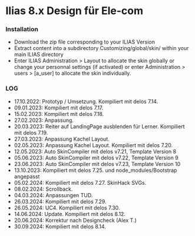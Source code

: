 # **Ilias 8.x Design für Ele-com** 

### **Installation**

* Download the zip file corresponding to your ILIAS Version
* Extract content into a subdirectory Customizing/global/skin/ within your main ILIAS directory
* Enter ILIAS Administration > Layout to allocate the skin globally or change your personnal settings (if activated) or enter Administration > users > [a_user] to allocate the skin individually.

### **LOG**
* 17.10.2022: Prototyp / Umsetzung. Kompiliert mit delos 7.14.
* 09.01.2023: Kompiliert mit delos 7.17.
* 15.02.2023: Kompiliert mit delos 7.18.
* 27.02.2023: Anpassung.
* 20.03.2023: Reiter auf LandingPage ausblenden für Lerner. Kompiliert mit delos 7.19.
* 27.03.2023: Anpassung Kachel Layout.
* 02.05.2023: Anpassung Kachel Layout. Kompiliert mit delos 7.20.
* 12.05.2023: Auto SkinCompiler mit delos v7.21, Template Version 8
* 05.06.2023: Auto SkinCompiler mit delos v7.22, Template Version 9
* 23.06.2023: Auto SkinCompiler mit delos v7.23, Template Version 10
* 13.10.2023: Kompiliert mit delos 7.25. und node_modules/Bootstrap angepasst
* 05.02.2024: Kompiliert mit delos 7.27. SkinHack SVGs.
* 08.02.2024: Scrollback.
* 04.03.2024: Anpassungen TUD.
* 26.03.2024: Kompiliert mit delos 7.29.
* 26.05.2024: UC4. Kompiliert mit delos 7.30.
* 14.06.2024: Update. Kompiliert mit delos 8.12.
* 20.06.2024: Korrektur nach Designcheck (Alex T.)
* 30.09.2024: Kompiliert mit delos 8.14.
